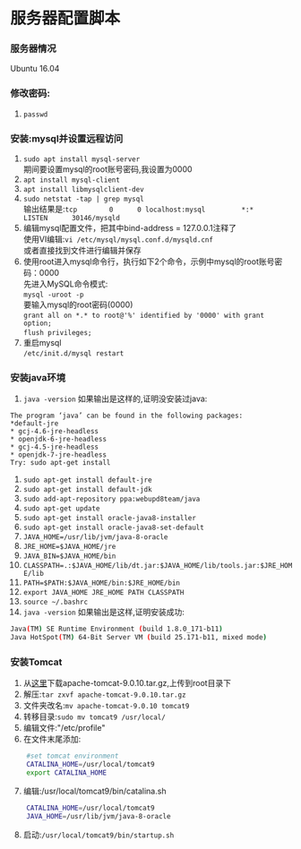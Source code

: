 服务器配置脚本
=====

### 服务器情况
Ubuntu 16.04<br>
### 修改密码:
1. `passwd`<br>
### 安装:mysql并设置远程访问 

1. `sudo apt install mysql-server`<br>
    期间要设置mysql的root账号密码,我设置为0000<br>
1. `apt install mysql-client`<br>
2. `apt install libmysqlclient-dev`<br>
3. `sudo netstat -tap | grep mysql`<br>
    输出结果是:`tcp        0      0 localhost:mysql         *:*                     LISTEN      30146/mysqld`<br>
4. 编辑mysql配置文件，把其中bind-address = 127.0.0.1注释了<br>
    使用VI编辑:`vi /etc/mysql/mysql.conf.d/mysqld.cnf `<br>
    或者直接找到文件进行编辑并保存<br>
5. 使用root进入mysql命令行，执行如下2个命令，示例中mysql的root账号密码：0000<br>
    先进入MySQL命令模式:<br>
    `mysql -uroot -p`<br>
        要输入mysql的root密码(0000)<br>
    `grant all on *.* to root@'%' identified by '0000' with grant option;`<br>
     `flush privileges;`<br>
6. 重启mysql<br>
        `/etc/init.d/mysql restart`<br>
### 安装java环境
 1. `java -version`
 如果输出是这样的,证明没安装过java:
 ```
 The program ‘java’ can be found in the following packages:
 *default-jre
 * gcj-4.6-jre-headless
 * openjdk-6-jre-headless
 * gcj-4.5-jre-headless
 * openjdk-7-jre-headless
 Try: sudo apt-get install
 ```
 1. `sudo apt-get install default-jre`
 2. `sudo apt-get install default-jdk`
 3. `sudo add-apt-repository ppa:webupd8team/java`
 4. `sudo apt-get update`
 5. `sudo apt-get install oracle-java8-installer`
 6. `sudo apt-get install oracle-java8-set-default`
 7. `JAVA_HOME=/usr/lib/jvm/java-8-oracle`
 8. `JRE_HOME=$JAVA_HOME/jre`
 9. `JAVA_BIN=$JAVA_HOME/bin`
 10. `CLASSPATH=.:$JAVA_HOME/lib/dt.jar:$JAVA_HOME/lib/tools.jar:$JRE_HOME/lib`
 11. `PATH=$PATH:$JAVA_HOME/bin:$JRE_HOME/bin`
 12. `export JAVA_HOME JRE_HOME PATH CLASSPATH`
 13. `source ~/.bashrc`
 14. `java -version`
 如果输出是这样,证明安装成功:
 ```bash 
 Java(TM) SE Runtime Environment (build 1.8.0_171-b11)
 Java HotSpot(TM) 64-Bit Server VM (build 25.171-b11, mixed mode)
 ```

### 安装Tomcat<br>
1. 从[这里](https://mirrors.tuna.tsinghua.edu.cn/apache/tomcat/tomcat-9/v9.0.10/bin/)下载apache-tomcat-9.0.10.tar.gz,上传到root目录下<br>
2. 解压:`tar zxvf apache-tomcat-9.0.10.tar.gz`
3. 文件夹改名:`mv apache-tomcat-9.0.10 tomcat9`
4. 转移目录:`sudo mv tomcat9 /usr/local/`
5. 编辑文件:"/etc/profile"
6. 在文件末尾添加:
```bash
    #set tomcat environment
    CATALINA_HOME=/usr/local/tomcat9
    export CATALINA_HOME
```
7. 编辑:/usr/local/tomcat9/bin/catalina.sh
```bash
    CATALINA_HOME=/usr/local/tomcat9
    JAVA_HOME=/usr/lib/jvm/java-8-oracle
```
8. 启动:`/usr/local/tomcat9/bin/startup.sh`
